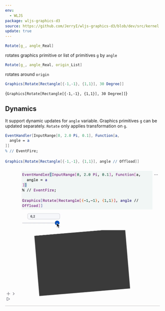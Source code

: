 ```yaml
---
env:
  - WLJS
package: wljs-graphics-d3
source: https://github.com/JerryI/wljs-graphics-d3/blob/dev/src/kernel.js
update: true
---
```

```mathematica
Rotate[g_, angle_Real]
```

rotates graphics primitive or list of primitives `g` by `angle` 

```mathematica
Rotate[g_, angle_Real, origin_List]
```

rotates around `origin`

```mathematica
Graphics[Rotate[Rectangle[{-1,-1}, {1,1}], 30 Degree]]
```

<Wl >{`Graphics[Rotate[Rectangle[{-1,-1}, {1,1}], 30 Degree]]`}</Wl>


## Dynamics
It support dynamic updates for `angle` variable. Graphics primitives `g` can be updated separately. `Rotate` only applies transformation on `g`.

```mathematica
EventHandler[InputRange[0, 2.0 Pi, 0.1], Function[a,
  angle = a
]]
% // EventFire;

Graphics[Rotate[Rectangle[{-1,-1}, {1,1}], angle // Offload]]
```

![](../../../imgs/Rotator-ezgif.com-optipng.png)